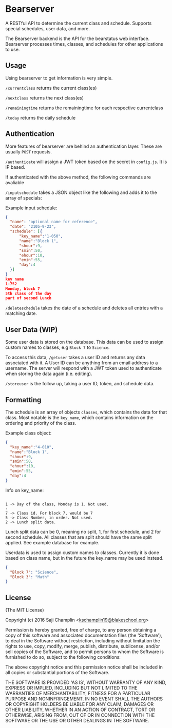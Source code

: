 # Bearserver
A RESTful API to determine the current class and schedule. Supports special schedules, user data, and more.

The Bearserver backend is the API for the bearstatus web interface. Bearserver processes times, classes, and schedules for other applications to use.




## Usage

Using bearserver to get information is very simple.

`/currentclass` returns the current class(es)

`/nextclass` returns the next class(es)

`/remainingtime` returns the remainingtime for each respective currentclass

`/today` returns the daily schedule

## Authentication

More features of bearserver are behind an authentication layer. These are usually `POST` requests.

`/authenticate` will assign a JWT token based on the secret in `config.js`. It is IP based.

If authenticated with the above method, the following commands are avaliable

`/inputschedule` takes a JSON object like the following and adds it to the array of specials:

Example input schedule:
```json
{
  "name": "optional name for reference",
  "date": "2105-9-23",
  "schedule": [{
      "key_name":"1-050",
      "name":"Block 1",
      "shour":9,
      "smin":50,
      "ehour":10,
      "emin":55,
      "day":4
  }]
}
key name
1-752
Monday, block 7
5th class of the day
part of second Lunch

```


`/deleteschedule` takes the date of a schedule and deletes all entries with a matching date.


## User Data (WIP)
Some user data is stored on the database. This data can be used to assign custom names to classes, e.g `Block 7` to `Science`.

To access this data, `/getuser` takes a user ID and returns any data associated with it. A User ID can be anything from an email address to a username. The server will respond with a JWT token used to authenticate when storing the data again (i.e. editing).

`/storeuser` is the follow up, taking a user ID, token, and schedule data.



## Formatting

The schedule is an array of objects `classes`, which contains the data for that class. Most notable is the `key_name`, which contains information on the ordering and priority of the class.

Example class object:
```json
{
  "key_name":"4-010",
  "name":"Block 1",
  "shour":9,
  "smin":50,
  "ehour":10,
  "emin":55,
  "day":4
}
```

Info on key_name:

```text

1 -> Day of the class, Monday is 1. Not used.
-
7 -> Class id. For block 7, would be 7
5 -> Class Number, in order. Not used.
2 -> Lunch split data.

```
Lunch split data can be 0, meaning no split, 1, for first schedule, and 2 for second schedule. All classes that are split should have the same split applied. See example database for example.

Userdata is used to assign custom names to classes. Currently it is done based on class name, but in the future the key_name may be used instead.

```json
{
  "Block 7": "Science",
  "Block 3": "Math"
}
```


## License

(The MIT License)

Copyright (c) 2016 Saji Champlin &lt;kschamplin19@blakeschool.org&gt;

Permission is hereby granted, free of charge, to any person obtaining
a copy of this software and associated documentation files (the
'Software'), to deal in the Software without restriction, including
without limitation the rights to use, copy, modify, merge, publish,
distribute, sublicense, and/or sell copies of the Software, and to
permit persons to whom the Software is furnished to do so, subject to
the following conditions:

The above copyright notice and this permission notice shall be
included in all copies or substantial portions of the Software.

THE SOFTWARE IS PROVIDED 'AS IS', WITHOUT WARRANTY OF ANY KIND,
EXPRESS OR IMPLIED, INCLUDING BUT NOT LIMITED TO THE WARRANTIES OF
MERCHANTABILITY, FITNESS FOR A PARTICULAR PURPOSE AND NONINFRINGEMENT.
IN NO EVENT SHALL THE AUTHORS OR COPYRIGHT HOLDERS BE LIABLE FOR ANY
CLAIM, DAMAGES OR OTHER LIABILITY, WHETHER IN AN ACTION OF CONTRACT,
TORT OR OTHERWISE, ARISING FROM, OUT OF OR IN CONNECTION WITH THE
SOFTWARE OR THE USE OR OTHER DEALINGS IN THE SOFTWARE.
